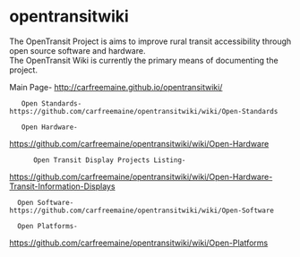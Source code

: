 opentransitwiki
===============

The OpenTransit Project is aims to improve rural transit accessibility through open source software and hardware.  
The OpenTransit Wiki is currently the primary means of documenting the project.

Main Page- http://carfreemaine.github.io/opentransitwiki/
    
       Open Standards- https://github.com/carfreemaine/opentransitwiki/wiki/Open-Standards

       Open Hardware-
   https://github.com/carfreemaine/opentransitwiki/wiki/Open-Hardware
               
          Open Transit Display Projects Listing- 
   https://github.com/carfreemaine/opentransitwiki/wiki/Open-Hardware-Transit-Information-Displays

      Open Software- https://github.com/carfreemaine/opentransitwiki/wiki/Open-Software

      Open Platforms-
https://github.com/carfreemaine/opentransitwiki/wiki/Open-Platforms

